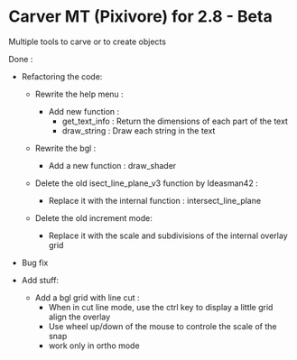 # Carver MT (Pixivore) for 2.8 - Beta
Multiple tools to carve or to create objects

Done :
- Refactoring the code:
  - Rewrite the help menu :
    - Add new function : 
      - get_text_info : Return the dimensions of each part of the text
      - draw_string : Draw each string in the text
      
  - Rewrite the bgl :
    - Add a new function : draw_shader
    
  - Delete the old isect_line_plane_v3 function by Ideasman42 :
    - Replace it with the internal function : intersect_line_plane
  
  - Delete the old increment mode:
    - Replace it with the scale and subdivisions of the internal overlay grid
    
- Bug fix
- Add stuff:
  - Add a bgl grid with line cut :
    - When in cut line mode, use the ctrl key to display a little grid align the overlay
    - Use wheel up/down of the mouse to controle the scale of the snap
    - work only in ortho mode
    
  

